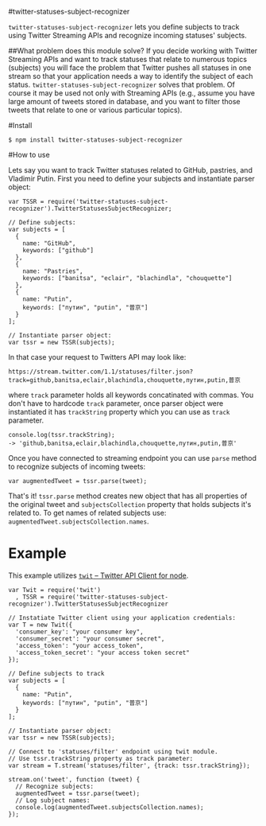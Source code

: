 #twitter-statuses-subject-recognizer

`twitter-statuses-subject-recognizer` lets you define subjects to track using Twitter Streaming APIs and recognize incoming statuses' subjects.

##What problem does this module solve?
If you decide working with Twitter Streaming APIs and want to track statuses that relate to numerous topics (subjects) you will face the problem that Twitter pushes all statuses in one stream so that your application needs a way to identify the subject of each status. `twitter-statuses-subject-recognizer` solves that problem. Of course it may be used not only with Streaming APIs (e.g., assume you have large amount of tweets stored in database, and you want to filter those tweets that relate to one or various particular topics).

#Install

	$ npm install twitter-statuses-subject-recognizer

#How to use

Lets say you want to track Twitter statuses related to GitHub, pastries, and Vladimir Putin. First you need to define your subjects and instantiate parser object:

	var TSSR = require('twitter-statuses-subject-recognizer').TwitterStatusesSubjectRecognizer;
	
	// Define subjects:
	var subjects = [
  	  {
  	    name: "GitHub",
   	    keywords: ["github"]
  	  },
  	  {	
  		name: "Pastries",
  		keywords: ["banitsa", "eclair", "blachindla", "chouquette"]
  	  },
 	  {
    	name: "Putin", 
    	keywords: ["путин", "putin", "普京"]
  	  }
	];
	
	// Instantiate parser object:
	var tssr = new TSSR(subjects);
	
In that case your request to Twitters API may look like:
	
	https://stream.twitter.com/1.1/statuses/filter.json?track=github,banitsa,eclair,blachindla,chouquette,путин,putin,普京

where `track` parameter holds all keywords concatinated with commas. You don't have to hardcode `track` parameter, once parser object were instantiated it has `trackString` property which you can use as `track` parameter.

	console.log(tssr.trackString);
	-> 'github,banitsa,eclair,blachindla,chouquette,путин,putin,普京'
	
Once you have connected to streaming endpoint you can use `parse` method to recognize subjects of incoming tweets:

	var augmentedTweet = tssr.parse(tweet);
	
That's it! `tssr.parse` method creates new object that has all properties of the original tweet and `subjectsCollection` property that holds subjects it's related to. To get names of related subjects use: `augmentedTweet.subjectsCollection.names`.



# Example

This example utilizes [`twit` – Twitter API Client for node](https://github.com/ttezel/twit).

	var Twit = require('twit')
  	  , TSSR = require('twitter-statuses-subject-recognizer').TwitterStatusesSubjectRecognizer
	
	// Instatiate Twitter client using your application credentials:
	var T = new Twit({
	  'consumer_key': "your consumer key",
	  'consumer_secret': "your consumer secret",
	  'access_token': "your access_token",
	  'access_token_secret': "your access token secret"
	});
	
	// Define subjects to track
	var subjects = [
	  {
	    name: "Putin", 
	    keywords: ["путин", "putin", "普京"]
	  }
	];
	
	// Instantiate parser object:
	var tssr = new TSSR(subjects);
	
	// Connect to 'statuses/filter' endpoint using twit module.
	// Use tssr.trackString property as track parameter:
	var stream = T.stream('statuses/filter', {track: tssr.trackString});
	
	stream.on('tweet', function (tweet) {
	  // Recognize subjects:
	  augmentedTweet = tssr.parse(tweet);
	  // Log subject names:
	  console.log(augmentedTweet.subjectsCollection.names);
	});
	
